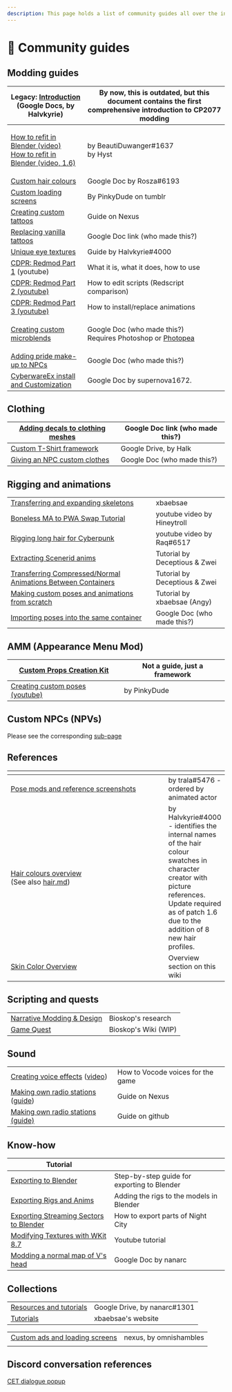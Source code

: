 ```yaml
---
description: This page holds a list of community guides all over the internet.
---
```


# 🔗 Community guides

## Modding guides

| Legacy: [Introduction](https://docs.google.com/document/d/1pCd\_8ctcs\_ISczXkd29\_8NTJdX3PBjLvBbp3l6nMWXg/edit) (Google Docs, by **Halvkyrie**)                                     | By now, this is outdated, but this document contains the first comprehensive introduction to CP2077 modding  |
| ----------------------------------------------------------------------------------------------------------------------------------------------------------------------------------- | ------------------------------------------------------------------------------------------------------------ |
| <p><a href="https://youtu.be/Vo-KrnzHmQI">How to refit in Blender (video)</a><br><a href="https://www.youtube.com/watch?v=RK3AAfOHh40">How to refit in Blender (video, 1.6)</a></p> | <p>by BeautiDuwanger#1637<br>by Hyst</p>                                                                     |
| [Custom hair colours](https://docs.google.com/document/d/1OYHJR1MvH0ambxWqTQTETkemY3Ko6Exknx2SaDz1Cd4/edit?usp=sharing)                                                             | Google Doc by Rosza#6193                                                                                     |
| [Custom loading screens](https://pinkydude.tumblr.com/post/651342448609656832/tutorial-custom-loading-screens-a-step-by-step)                                                       | By PinkyDude on tumblr                                                                                       |
| [Creating custom tattoos](https://www.nexusmods.com/cyberpunk2077/mods/1155/)                                                                                                       | Guide on Nexus                                                                                               |
| [Replacing vanilla tattoos](https://docs.google.com/document/d/18cTWSgzm0qlCnd0u4-FonRzS2hQXthgjNhjZil3wmAs/edit)                                                                   | Google Doc link (who made this?)                                                                             |
| [Unique eye textures](https://docs.google.com/document/d/1Qm9X1RmEIOzeBR7zuFrkEp1Lj7kof8Ztq6VPyeHwseo/edit?usp=sharing)                                                             | Guide by Halvkyrie#4000                                                                                      |
|  [CDPR: Redmod Part 1](https://www.youtube.com/watch?v=Rcf65OvEJTo\&list=PL4dX1IHww9p3XvIEnKIP9q1eJXlIvYkd3\&index=1) (youtube)                                                     | What it is, what it does, how to use                                                                         |
| [CDPR: Redmod Part 2 (youtube)](https://www.youtube.com/watch?v=aq\_4U5N-CP4\&list=PL4dX1IHww9p3XvIEnKIP9q1eJXlIvYkd3\&index=2)                                                     | How to edit scripts (Redscript comparison)                                                                   |
| [CDPR: Redmod Part 3 (youtube)](https://www.youtube.com/watch?v=m5IL\_TRwTew\&list=PL4dX1IHww9p3XvIEnKIP9q1eJXlIvYkd3\&index=3)                                                     | How to install/replace animations                                                                            |
| [Creating custom microblends](https://docs.google.com/document/d/1oRjXHE08oDnaKwvgEOKxl0gZGkBADgSn2azCRwUeQLs/view)                                                                 | <p>Google Doc (who made this?)<br>Requires Photoshop or <a href="https://www.photopea.com/">Photopea</a></p> |
| [Adding pride make-up to NPCs](https://docs.google.com/document/d/1P4x1447vbLYFb6r6HpTgrPvETMQ9wSeMfVz7\_04AGPU/edit)                                                               | Google Doc (who made this?)                                                                                  |
| [CyberwareEx install and Customization](https://docs.google.com/document/d/16ZxDrPkgDOF\_TbmmWaAjOXry-Q3l2DL\_bPE-8aSz3Xs/edit?usp=sharing)                                         | Google Doc by supernova1672.                                                                                 |

## Clothing

| [Adding decals to clothing meshes](https://docs.google.com/document/d/11P1Nt5VgDgpwGX0-uwYWjhvFxYmrlOHbEFrdQSRosk0/edit) | Google Doc link (who made this?) |
| ------------------------------------------------------------------------------------------------------------------------ | -------------------------------- |
| [Custom T-Shirt framework](https://drive.google.com/file/d/1qd1GG80ZEx2xCKLUGTXSCajGD7i94s7t/view)                       | Google Drive, by Halk            |
| [Giving an NPC custom clothes](http://127.0.0.1:5000/s/-McniwB8YOK2HnJ7SYg\_/help/troubleshooting)                       | Google Doc (who made this?)      |

## Rigging and animations

|                                                                                                                                                             |                               |
| ----------------------------------------------------------------------------------------------------------------------------------------------------------- | ----------------------------- |
| [Transferring and expanding skeletons](https://xbaebsae.jimdofree.com/tutorials/cp2077-transferring-and-expanding-skeletons-in-meshes/?preview\_sid=734631) | xbaebsae                      |
| [Boneless MA to PWA Swap Tutorial](https://youtu.be/4stpA8BuLrk)                                                                                            | youtube video by Hineytroll   |
| [Rigging long hair for Cyberpunk](https://www.youtube.com/watch?v=g09ViwsOEFQ\&t=219s)                                                                      | youtube video by Raq#6517     |
| [Extracting Scenerid anims](https://docs.google.com/document/d/1AU8PwIW23mdu6nDXD9Hj7GMN13HdyRX4sqvp9PSuHs8/edit#heading=h.v1449r1mjrx9)                    | Tutorial by Deceptious & Zwei |
| [Transferring Compressed/Normal Animations Between Containers](https://docs.google.com/document/d/196hSZvn0WZhkix8qUoArfBVNKcvKck56Rtf3ENemy\_o/edit)       | Tutorial by Deceptious & Zwei |
| [Making custom poses and animations from scratch](https://xbaebsae.jimdofree.com/cyberpunk-2077-tutorials/cp2077-custom-poses-and-animations/)              | Tutorial by xbaebsae (Angy)   |
| [Importing poses into the same container](https://docs.google.com/document/d/1e7NsVgWHH19mTNw60E3H3u7G3Rlw3dUVWzLUHGvBUwY/edit)                             | Google Doc (who made this?)   |

## AMM (Appearance Menu Mod)

| [Custom Props Creation Kit](https://www.nexusmods.com/cyberpunk2077/mods/5979) | Not a guide, just a framework |
| ------------------------------------------------------------------------------ | ----------------------------- |
| [Creating custom poses (youtube)](https://www.youtube.com/watch?v=oye4bxczKxU) | by PinkyDude                  |

## Custom NPCs (NPVs)

Please see the corresponding [sub-page](external-npvs-v-as-npc-custom-npcs.md)

## References

<table><thead><tr><th width="376"></th><th></th></tr></thead><tbody><tr><td><a href="https://docs.google.com/spreadsheets/d/1rYMbIRKFAFb0ajFk9oyE-3ic6MShWLep5HdqOa_CGIg/edit#gid=0">Pose mods and reference screenshots</a></td><td>by trala#5476 - ordered by animated actor</td></tr><tr><td><a href="https://docs.google.com/document/d/1c8Wx42HyWvGL2RSwngQ_82xoUrG_aTHvY7MUDPYGYns/edit">Hair colours overview</a><br>(See also <a data-mention href="../../references-lists-and-overviews/cheat-sheet-head/hair.md">hair.md</a>)</td><td>by Halvkyrie#4000 - identifies the internal names of the hair colour swatches in character creator with picture references. Update required as of patch 1.6 due to the addition of 8 new hair profiles.</td></tr><tr><td><a href="../../references-lists-and-overviews/cheat-sheet-head/">Skin Color Overview</a></td><td>Overview section on this wiki</td></tr></tbody></table>

## Scripting and quests

|                                                                                                                     |                      |
| ------------------------------------------------------------------------------------------------------------------- | -------------------- |
| [Narrative Modding & Design](https://bioskop.notion.site/CP2077-Narrative-Modding-b47f789f992248e08241da1a983912c5) | Bioskop's research   |
| [Game Quest ](https://cyberpunk-2077-quest-design.gitbook.io/cyberquest-2077-wiki/)                                 | Bioskop's Wiki (WIP) |

## Sound

|                                                                                                                                                                                             |                                   |
| ------------------------------------------------------------------------------------------------------------------------------------------------------------------------------------------- | --------------------------------- |
| [Creating voice effects](https://docs.google.com/document/d/1h\_far0MPnKtxnhuxUWLiQduqNw6dxgr2qSNB84dCkEQ/edit?usp=sharing) ([video](https://youtu.be/70cb4\_Sx7A0))                        | How to Vocode voices for the game |
| [Making own radio stations](https://www.nexusmods.com/cyberpunk2077/articles/206) ([guide](https://github.com/justarandomguyintheinternet/CP77\_radioExt#how-to-create-new-radio-stations)) | Guide on Nexus                    |
| [Making own radio stations (guide)](https://github.com/justarandomguyintheinternet/CP77\_radioExt#how-to-create-new-radio-stations)                                                         | Guide on github                   |

## Know-how

| Tutorial                                                                                                                                                       |                                             |
| -------------------------------------------------------------------------------------------------------------------------------------------------------------- | ------------------------------------------- |
| [Exporting to Blender](http://127.0.0.1:5000/s/-MP\_ozZVx2gRZUPXkd4r/modding-community/exporting-to-blender)                                                   | Step-by-step guide for exporting to Blender |
| [Exporting Rigs and Anims](https://wiki.redmodding.org/wolvenkit/guides/modding-community/exporting-to-blender/exporting-rigs-and-anims)                       | Adding the rigs to the models in Blender    |
| [Exporting Streaming Sectors to Blender](http://127.0.0.1:5000/s/-MP\_ozZVx2gRZUPXkd4r/modding-community/world-editing/exporting-streaming-sectors-to-blender) | How to export parts of Night City           |
| [Modifying Textures with WKit 8.7](https://www.youtube.com/watch?v=agqu\_w88bZs)                                                                               | Youtube tutorial                            |
| [Modding a normal map of V's head](https://docs.google.com/document/d/1sg7\_wQbQTagJG0SGcfTnxA2m3tiO-ghOHOHpmiuPv70/edit?usp=sharing)                          | Google Doc by nanarc                        |

## Collections

|                                                                                                     |                              |
| --------------------------------------------------------------------------------------------------- | ---------------------------- |
| [Resources and tutorials](https://drive.google.com/drive/folders/1WjLBVoGYsjkEBhpiwjg0iXGpAb4zeb1H) | Google Drive, by nanarc#1301 |
| [Tutorials](https://xbaebsae.jimdofree.com/tutorials/)                                              | xbaebsae's website           |

|                                                                                     |                        |
| ----------------------------------------------------------------------------------- | ---------------------- |
| [Custom ads and loading screens](https://www.nexusmods.com/cyberpunk2077/mods/6756) | nexus, by omnishambles |
|                                                                                     |                        |

## Discord conversation references

[CET dialogue popup](https://discord.com/channels/717692382849663036/807165519018459156/1024789918641311794)
